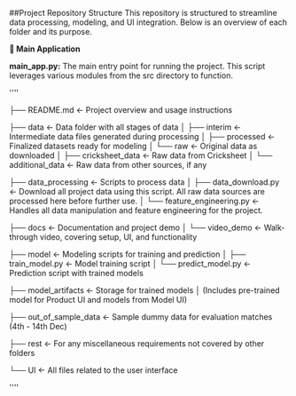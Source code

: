 ##Project Repository Structure
This repository is structured to streamline data processing, modeling, and UI integration. Below is an overview of each folder and its purpose.


**🚀 Main Application**

**main_app.py:** The main entry point for running the project. This script leverages various modules from the src directory to function.

''''

├── README.md                   <- Project overview and usage instructions


├── data                        <- Data folder with all stages of data
│   ├── interim                 <- Intermediate data files generated during processing
│   ├── processed               <- Finalized datasets ready for modeling
│   └── raw                     <- Original data as downloaded
│       ├── cricksheet_data     <- Raw data from Cricksheet
│       └── additional_data     <- Raw data from other sources, if any



├── data_processing             <- Scripts to process data
│   ├── data_download.py        <- Download all project data using this script. All raw data sources are processed here before further use.
│   └── feature_engineering.py  <- Handles all data manipulation and feature engineering for the project.


├── docs                        <- Documentation and project demo
│   └── video_demo              <- Walk-through video, covering setup, UI, and functionality



├── model                       <- Modeling scripts for training and prediction
│   ├── train_model.py          <- Model training script
│   └── predict_model.py        <- Prediction script with trained models


├── model_artifacts             <- Storage for trained models
│                             (Includes pre-trained model for Product UI and models from Model UI)


├── out_of_sample_data          <- Sample dummy data for evaluation matches (4th - 14th Dec)


├── rest                        <- For any miscellaneous requirements not covered by other folders

└── UI                          <- All files related to the user interface

''''





